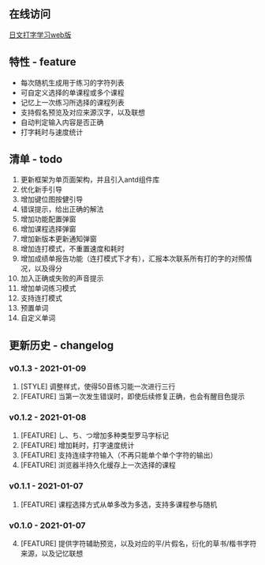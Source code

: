 ## 在线访问

[日文打字学习web版](https://lisfan.github.io/JType/)

## 特性 - feature

- 每次随机生成用于练习的字符列表
- 可自定义选择的单课程或多个课程
- 记忆上一次练习所选择的课程列表
- 支持假名预览及对应来源汉字，以及联想
- 自动判定输入内容是否正确
- 打字耗时与速度统计

## 清单 - todo

1. 更新框架为单页面架构，并且引入antd组件库
1. 优化新手引导
  1. 增加键位图按健引导
  2. 错误提示，给出正确的解法
1. 增加功能配置弹窗
1. 增加课程选择弹窗
1. 增加新版本更新通知弹窗
1. 增加连打模式，不重置速度和耗时
1. 增加成绩单报告功能（连打模式下才有），汇报本次联系所有打的字的对照情况，以及得分
1. 加入正确或失败的声音提示
1. 增加单词练习模式
  1. 支持连打模式
  1. 预置单词
  1. 自定义单词

## 更新历史 - changelog

### v0.1.3 - 2021-01-09

1. [STYLE] 调整样式，使得50音练习能一次进行三行
1. [FEATURE] 当第一次发生错误时，即使后续修复正确，也会有醒目色提示

### v0.1.2 - 2021-01-08

1. [FEATURE] し、ち、つ增加多种类型罗马字标记
2. [FEATURE] 增加耗时，打字速度统计
3. [FEATURE] 支持连续字符输入（不再只能单个单个字符的输出）
4. [FEATURE] 浏览器半持久化缓存上一次选择的课程

### v0.1.1 - 2021-01-07

1. [FEATURE] 课程选择方式从单多改为多选，支持多课程参与随机

### v0.1.0 - 2021-01-07

4. [FEATURE] 提供字符辅助预览，以及对应的平/片假名，衍化的草书/楷书字符来源，以及记忆联想
